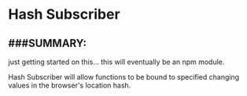 Hash Subscriber
========

###SUMMARY:
--------

just getting started on this... this will eventually be an npm module.

Hash Subscriber will allow functions to be bound to specified changing values in the browser's location hash.
